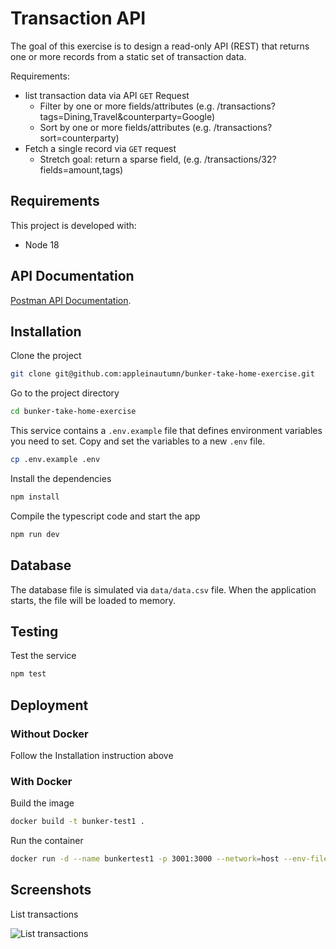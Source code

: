 # Transaction API

The goal of this exercise is to design a read-only API (REST) that returns one or more records from a static set of transaction data.

Requirements:

- list transaction data via API `GET` Request
  - Filter by one or more fields/attributes (e.g. /transactions?tags=Dining,Travel&counterparty=Google)
  - Sort by one or more fields/attributes (e.g. /transactions?sort=counterparty)
- Fetch a single record via `GET` request
  - Stretch goal: return a sparse field, (e.g. /transactions/32?fields=amount,tags)

## Requirements

This project is developed with:

- Node 18

## API Documentation

[Postman API Documentation](https://documenter.getpostman.com/view/3021947/2s93sgWVoa#b0e695ed-eb5e-4b77-965a-4939f5683139).

## Installation

Clone the project

```bash
git clone git@github.com:appleinautumn/bunker-take-home-exercise.git
```

Go to the project directory

```bash
cd bunker-take-home-exercise
```

This service contains a `.env.example` file that defines environment variables you need to set. Copy and set the variables to a new `.env` file.

```bash
cp .env.example .env
```

Install the dependencies

```bash
npm install
```

Compile the typescript code and start the app

```bash
npm run dev
```

## Database

The database file is simulated via `data/data.csv` file. When the application starts, the file will be loaded to memory.

## Testing

Test the service

```bash
npm test
```

## Deployment

### Without Docker

Follow the Installation instruction above

### With Docker

Build the image

```bash
docker build -t bunker-test1 .
```

Run the container

```bash
docker run -d --name bunkertest1 -p 3001:3000 --network=host --env-file=.env bunker-test1
```

## Screenshots

List transactions

![List transactions](docs/images/list.jpg)
